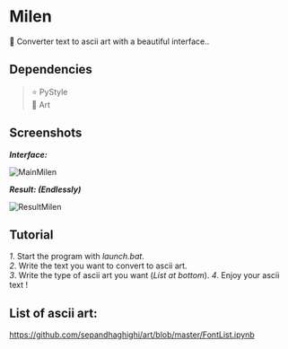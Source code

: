 # Milen
👾 Converter text to ascii art with a beautiful interface..

## Dependencies

> ⭐️ PyStyle  
> 🌙 Art  

## Screenshots

***Interface:***

![MainMilen](https://user-images.githubusercontent.com/101132662/158017071-a78e0e81-f5da-46e9-a8d3-d986d25feaef.PNG)

***Result: (Endlessly)***

![ResultMilen](https://user-images.githubusercontent.com/101132662/158017217-9ac9c3f1-7361-4beb-bd25-2888210332aa.PNG)

## Tutorial

*1*. Start the program with *launch.bat*.  
*2*. Write the text you want to convert to ascii art.  
*3*. Write the type of ascii art you want (*List at bottom*).
*4*. Enjoy your ascii text !

## List of ascii art:

https://github.com/sepandhaghighi/art/blob/master/FontList.ipynb
